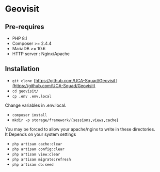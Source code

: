 Geovisit
========


Pre-requires
------------

- PHP 8.1
- Composer >= 2.4.4
- MariaDB >= 10.6
- HTTP server : Nginx/Apache

Installation
------------

- ```git clone ```[https://github.com/UCA-Squad/Geovisit](https://github.com/UCA-Squad/Geovisit)
- ```cd geovisit/```
- ```cp .env .env.local```

Change variables in .env.local.


- ```composer install```
- ```mkdir -p storage/framework/{sessions,views,cache}```

You may be forced to allow your apache/nginx to write in these directories. It Depends on your system settings

- ```php artisan cache:clear```
- ```php artisan config:clear```
- ```php artisan view:clear```
- ```php artisan migrate:refresh```
- ```php artisan db:seed```